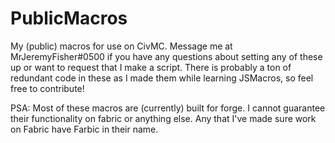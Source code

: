 # PublicMacros
My (public) macros for use on CivMC. Message me at MrJeremyFisher#0500 if you have any questions about setting any of these up or want to request that I make a script.
There is probably a ton of redundant code in these as I made them while learning JSMacros, so feel free to contribute!

PSA: Most of these macros are (currently) built for forge. I cannot guarantee their functionality on fabric or anything else. Any that I've made sure work on Fabric have Farbic in their name.
